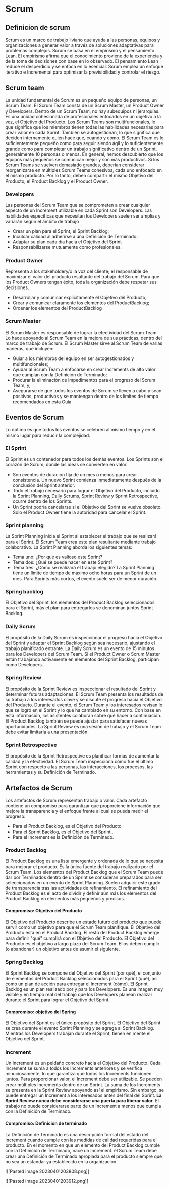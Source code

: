 # Scrum
## Definicion de scrum
Scrum es un marco de trabajo liviano que ayuda a las personas, equipos y organizaciones a generar valor a través de soluciones adaptativas para problemas complejos.
Scrum se basa en el empirismo y el pensamiento Lean. El empirismo afirma que el conocimiento proviene de la experiencia y de la toma de decisiones con base en lo observado. El pensamiento Lean reduce el desperdicio y se enfoca en lo esencial.
Scrum emplea un enfoque iterativo e Incremental para optimizar la previsibilidad y controlar el riesgo.

## Scrum team
La unidad fundamental de Scrum es un pequeño equipo de personas, un Scrum Team. El Scrum Team consta de un Scrum Master, un Product Owner y Developers. Dentro de un Scrum Team, no hay subequipos ni jerarquías. Es una unidad cohesionada de profesionales enfocados en un objetivo a la vez, el Objetivo del Producto.
Los Scrum Teams son multifuncionales, lo que significa que los miembros tienen todas las habilidades necesarias para crear valor en cada Sprint. También se autogestionan, lo que significa que deciden internamente quién hace qué, cuándo y cómo.
El Scrum Team es lo suficientemente pequeño como para seguir siendo ágil y lo suficientemente grande como para completar un trabajo significativo dentro de un Sprint, generalmente 10 personas o menos.
En general, hemos descubierto que los equipos más pequeños se comunican mejor y son más productivos. Si los Scrum Teams se vuelven demasiado grandes, deberían considerar reorganizarse en múltiples Scrum Teams cohesivos, cada uno enfocado en el mismo producto. Por lo tanto, deben compartir el mismo Objetivo del Producto, el Product Backlog y el Product Owner.

### Developers 
Las personas del Scrum Team que se comprometen a crear cualquier aspecto de un Increment utilizable en cada Sprint son Developers. Las habilidades específicas que necesitan los Developers suelen ser amplias y variarán según el ámbito
de trabajo
- Crear un plan para el Sprint, el Sprint Backlog;
- Inculcar calidad al adherirse a una Definición de Terminado;
- Adaptar su plan cada día hacia el Objetivo del Sprint
- Responsabilizarse mutuamente como profesionales.

### Product Owner
Representa a los stakeholdery/o la voz del cliente; el responsable de maximizar el valor del producto resultante del trabajo del Scrum. Para que los Product Owners tengan éxito, toda la organización debe respetar sus decisiones.
- Desarrollar y comunicar explícitamente el Objetivo del Producto;
- Crear y comunicar claramente los elementos del ProductBacklog;
- Ordenar los elementos del ProductBacklog

### Scrum Master
El Scrum Master es responsable de lograr la efectividad del Scrum Team. Lo hace apoyando al Scrum Team en la mejora de sus prácticas, dentro del marco de trabajo de Scrum.
El Scrum Master sirve al Scrum Team de varias maneras, que incluyen:
- Guiar a los miembros del equipo en ser autogestionados y multifuncionales;
- Ayudar al Scrum Team a enfocarse en crear Increments de alto valor que cumplan con la Definición de Terminado;
- Procurar la eliminación de impedimentos para el progreso del Scrum Team; y,
- Asegurarse de que todos los eventos de Scrum se lleven a cabo y sean positivos, productivos y se mantengan dentro de los límites de tiempo recomendados en esta Guía.

## Eventos de Scrum
Lo óptimo es que todos los eventos se celebren al mismo tiempo y en el mismo lugar para reducir la complejidad.

### El Sprint
El Sprint es un contenedor para todos los demás eventos. Los Sprints son el corazón de Scrum, donde las ideas se convierten en valor.
- Son eventos de duración fija de un mes o menos para crear consistencia. Un nuevo Sprint comienza inmediatamente después de la conclusión del Sprint anterior.
- Todo el trabajo necesario para lograr el Objetivo del Producto, incluido la Sprint Planning, Daily Scrums, Sprint Review y Sprint Retrospective, ocurre dentro de los Sprints.
- Un Sprint podría cancelarse si el Objetivo del Sprint se vuelve obsoleto. Solo el Product Owner tiene la autoridad para cancelar el Sprint.

### Sprint planning
La Sprint Planning inicia el Sprint al establecer el trabajo que se realizará para el Sprint. El Scrum Team crea este plan resultante mediante trabajo colaborativo.
La Sprint Planning aborda los siguientes temas:
- Tema uno: ¿Por qué es valioso este Sprint?
- Tema dos: ¿Qué se puede hacer en este Sprint?
- Tema tres: ¿Cómo se realizará el trabajo elegido?
La Sprint Planning tiene un límite de tiempo de máximo ocho horas para un Sprint de un mes. Para Sprints más cortos, el evento suele ser de menor duración.

### Spring backlog
El Objetivo del Sprint, los elementos del Product Backlog seleccionados para el Sprint, más el plan para entregarlos se denominan juntos Sprint Backlog.

### Daily Scrum
El propósito de la Daily Scrum es inspeccionar el progreso hacia el Objetivo del Sprint y adaptar el Sprint Backlog según sea necesario, ajustando el trabajo planificado entrante.
La Daily Scrum es un evento de 15 minutos para los Developers del Scrum Team.
Si el Product Owner o Scrum Master están trabajando activamente en elementos del Sprint Backlog, participan como Developers.

### Spring Review
El propósito de la Sprint Review es inspeccionar el resultado del Sprint y determinar futuras adaptaciones. El Scrum Team presenta los resultados de su trabajo a los interesados clave y se discute el progreso hacia el Objetivo del Producto.
Durante el evento, el Scrum Team y los interesados revisan lo que se logró en el Sprint y lo que ha cambiado en su entorno. Con base en esta información, los asistentes colaboran sobre qué hacer a continuación. El Product Backlog también se puede ajustar para satisfacer nuevas oportunidades. La Sprint Review es una sesión de trabajo y el Scrum Team debe evitar limitarla a una presentación.

### Sprint Retrospective
El propósito de la Sprint Retrospective es planificar formas de aumentar la calidad y la efectividad.
El Scrum Team inspecciona cómo fue el último Sprint con respecto a las personas, las interacciones, los procesos, las herramientas y su Definición de Terminado.

## Artefactos de Scrum
Los artefactos de Scrum representan trabajo o valor.
Cada artefacto contiene un compromiso para garantizar que proporcione información que mejore la transparencia y el enfoque frente al cual se pueda medir el progreso:
- Para el Product Backlog, es el Objetivo del Producto.
- Para el Sprint Backlog, es el Objetivo del Sprint..
- Para el Increment es la Definición de Terminado.

### Product Backlog
El Product Backlog es una lista emergente y ordenada de lo que se necesita para mejorar el producto. Es la única fuente del trabajo realizado por el Scrum Team.
Los elementos del Product Backlog que el Scrum Team puede dar por Terminados dentro de un Sprint se consideran preparados para ser seleccionados en un evento de Sprint Planning. Suelen adquirir este grado de transparencia tras las actividades de refinamiento. El refinamiento del Product Backlog es el acto de dividir y definir aún más los elementos del Product Backlog en elementos más pequeños y precisos.

#### Compromiso: Objetivo del Producto
El Objetivo del Producto describe un estado futuro del producto que puede servir como un objetivo para que el Scrum Team planifique. El Objetivo del Producto está en el Product Backlog. El resto del Product Backlog emerge para definir "qué" cumplirá con el Objetivo del Producto.
El Objetivo del Producto es el objetivo a largo plazo del Scrum Team. Ellos deben cumplir (o abandonar) un objetivo antes de asumir el siguiente.

### Spring Backlog
El Sprint Backlog se compone del Objetivo del Sprint (por qué), el conjunto de elementos del Product Backlog seleccionados para el Sprint (qué), así como un plan de acción para entregar el Increment (cómo).
El Sprint Backlog es un plan realizado por y para los Developers. Es una imagen muy visible y en tiempo real del trabajo que los Developers planean realizar durante el Sprint para lograr el Objetivo del Sprint.

#### Compromiso: objetivo del Spring
El Objetivo del Sprint es el único propósito del Sprint. El Objetivo del Sprint se crea durante el evento Sprint Planning y se agrega al Sprint Backlog. Mientras los Developers trabajan durante el Sprint, tienen en mente el Objetivo del Sprint.

### Increment
Un Increment es un peldaño concreto hacia el Objetivo del Producto. Cada Increment se suma a todos los Increments anteriores y se verifica minuciosamente, lo que garantiza que todos los Increments funcionen juntos. Para proporcionar valor, el Increment debe ser utilizable.
Se pueden crear múltiples Increments dentro de un Sprint. La suma de los Increments se presenta en la Sprint Review apoyando así el empirismo. Sin embargo, se puede entregar un Increment a los interesados antes del final del Sprint. 
**La Sprint Review nunca debe considerarse una puerta para liberar valor.**
El trabajo no puede considerarse parte de un Increment a menos que cumpla con la Definición de Terminado.

#### Compromiso: Definicion de terminado
La Definición de Terminado es una descripción formal del estado del Increment cuando cumple con las medidas de calidad requeridas para el producto. En el momento en que un elemento del Product Backlog cumple con la Definición de Terminado, nace un Increment. el Scrum Team debe crear una Definición de Terminado apropiada para el producto siempre que no sea un estandar ya establecido en la organizacion.

![[Pasted image 20230401203808.png]]

![[Pasted image 20230401203912.png]]
